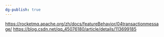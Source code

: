 ```yaml
---
dg-publish: true
---
```

https://rocketmq.apache.org/zh/docs/featureBehavior/04transactionmessage/
https://blog.csdn.net/qq_45076180/article/details/113699185